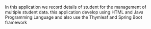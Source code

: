 In this application we record details of student for the management of multiple student data.
this application develop using HTML and Java Programming Language and also use the Thymleaf and Spring Boot framework
